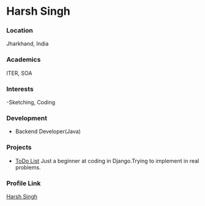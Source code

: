 # Harsh Singh

### Location

Jharkhand, India

### Academics

ITER, SOA

### Interests

-Sketching, Coding

### Development

- Backend Developer(Java)

### Projects

- [ToDo List](inProgress...) Just a beginner at coding in Django.Trying to implement in real problems.

### Profile Link

[Harsh Singh](https://github.com/LegendHARSH)
